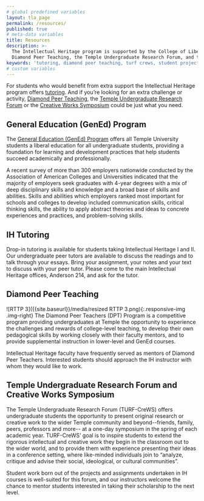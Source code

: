 ```yaml
---
# global predefined variables
layout: tla_page
permalink: /resources/
published: true
# meta-data variables
title: Resources
description: >-
  The Intellectual Heritage program is supported by the College of Liberal Arts with tutoring,
  Diamond Peer Teaching, the Temple Undergraduate Research Forum, and the Creative Works Symposium.
keywords: 'tutoring, diamond peer teaching, turf crews, student projects'
# custom variables
---
```

For students who would benefit from extra support the Intellectual Heritage program offers [tutoring](#ih-tutoring). And if you’re looking for an extra challenge or activity, [Diamond Peer Teaching](#diamond-peer-teaching), the [Temple Undergraduate Research Forum](#temple-undergraduate-research-forum-and-creative-works-symposium-turf-crews) or the [Creative Works Symposium](#temple-undergraduate-research-forum-and-creative-works-symposium-turf-crews) could be just what you need.

## General Education (GenEd) Program
The [General Education (GenEd) Program](https://gened.temple.edu/) offers all Temple University students a liberal education for all undergraduate students, providing a foundation for learning and development practices that help students succeed academically and professionally.

A recent survey of more than 300 employers nationwide conducted by the Association of American Colleges and Universities indicated that the majority of employers seek graduates with 4-year degrees with a mix of deep disciplinary skills and knowledge and a broad base of skills and abilities. Skills and abilities which employers ranked most important for schools and colleges to develop included communication skills, critical thinking skills, the ability to apply abstract theories and ideas to concrete experiences and practices, and problem-solving skills.

## IH Tutoring
Drop-in tutoring is available for students taking Intellectual Heritage I and II. Our undergraduate peer tutors are available to discuss the readings and to talk through your essays. Bring your assignment, your notes and your text to discuss with your peer tutor.  Please come to the main Intellectual Heritage offices, Anderson 214, and ask for the tutor.

## Diamond Peer Teaching
![RTTP 3]({{site.baseurl}}/media/resized RTTP 3.png){:.responsive-img .img-right}
The Diamond Peer Teachers (DPT) Program is a competitive program providing undergraduates at Temple the opportunity to experience the challenges and rewards of college-level teaching, to develop their own pedagogical skills by working closely with their faculty mentors, and to provide supplemental instruction in lower-level and GenEd courses.

Intellectual Heritage faculty have frequently served as mentors of Diamond Peer Teachers. Interested students should approach the IH instructor with whom they would like to work.

## Temple Undergraduate Research Forum and Creative Works Symposium 
The Temple Undergraduate Research Forum (TURF-CreWS) offers undergraduate students the opportunity to present original research or creative work to the wider Temple community and beyond--friends, family, peers, professors and more-- at a one-day symposium in the spring of each academic year. TURF-CreWS’ goal is to inspire students to extend the rigorous intellectual and creative work they begin in the classroom out to the wider world, and to provide them with experience presenting their ideas in a conference setting, where like-minded individuals join to “analyze, critique and advise their social, ideological, or cultural communities”.

Student work born out of the projects and assignments undertaken in IH courses is well-suited for this forum, and our instructors welcome the chance to mentor students interested in taking their scholarship to the next level.
